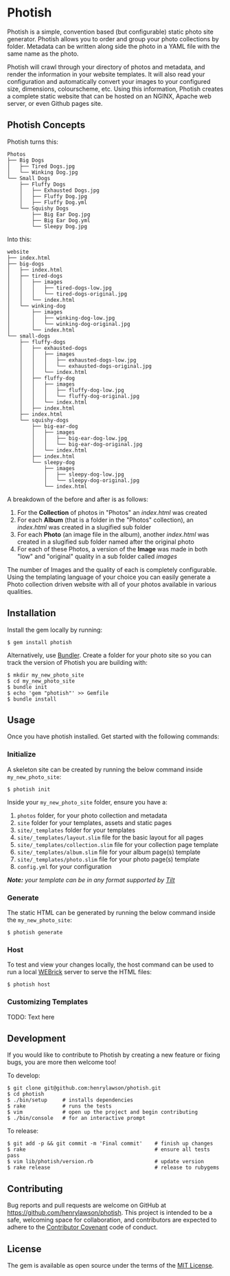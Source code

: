 # Photish

Photish is a simple, convention based (but configurable) static photo site
generator. Photish allows you to order and group your photo collections by
folder. Metadata can be written along side the photo in a YAML file with the
same name as the photo.

Photish will crawl through your directory of photos and metadata, and render
the information in your website templates. It will also read your configuration
and automatically convert your images to your configured size, dimensions,
colourscheme, etc. Using this information, Photish creates a complete static
website that can be hosted on an NGINX, Apache web server, or even Github
pages site.

## Photish Concepts

Photish turns this:

    Photos
    ├── Big Dogs
    │   ├── Tired Dogs.jpg
    │   └── Winking Dog.jpg
    └── Small Dogs
        ├── Fluffy Dogs
        │   ├── Exhausted Dogs.jpg
        │   ├── Fluffy Dog.jpg
        │   ├── Fluffy Dog.yml
        └── Squishy Dogs
            ├── Big Ear Dog.jpg
            ├── Big Ear Dog.yml
            └── Sleepy Dog.jpg

Into this:

    website
    ├── index.html
    ├── big-dogs
    │   ├── index.html
    │   ├── tired-dogs
    │   │   ├── images
    │   │   │   ├── tired-dogs-low.jpg
    │   │   │   └── tired-dogs-original.jpg
    │   │   └── index.html
    │   └── winking-dog
    │       ├── images
    │       │   ├── winking-dog-low.jpg
    │       │   └── winking-dog-original.jpg
    │       └── index.html
    └── small-dogs
        ├── fluffy-dogs
        │   ├── exhausted-dogs
        │   │   ├── images
        │   │   │   ├── exhausted-dogs-low.jpg
        │   │   │   └── exhausted-dogs-original.jpg
        │   │   └── index.html
        │   ├── fluffy-dog
        │   │   ├── images
        │   │   │   ├── fluffy-dog-low.jpg
        │   │   │   └── fluffy-dog-original.jpg
        │   │   └── index.html
        │   ├── index.html
        ├── index.html
        └── squishy-dogs
            ├── big-ear-dog
            │   ├── images
            │   │   ├── big-ear-dog-low.jpg
            │   │   └── big-ear-dog-original.jpg
            │   └── index.html
            ├── index.html
            └── sleepy-dog
                ├── images
                │   ├── sleepy-dog-low.jpg
                │   └── sleepy-dog-original.jpg
                └── index.html

A breakdown of the before and after is as follows:

1. For the **Collection** of photos in "Photos" an _index.html_ was created
1. For each **Album** (that is a folder in the "Photos" collection), an
   _index.html_ was created in a slugified sub folder
1. For each **Photo** (an image file in the album), another _index.html_ was
   created in a slugified sub folder named after the original photo
1. For each of these Photos, a version of the **Image** was made in both "low"
   and "original" quality in a sub folder called _images_

The number of Images and the quality of each is completely configurable. Using
the templating language of your choice you can easily generate a Photo
collection driven website with all of your photos available in various
qualities.

## Installation

Install the gem locally by running:

    $ gem install photish

Alternatively, use [Bundler](http://bundler.io/). Create a folder for your
photo site so you can track the version of Photish you are building with:

    $ mkdir my_new_photo_site
    $ cd my_new_photo_site
    $ bundle init
    $ echo 'gem "photish"' >> Gemfile
    $ bundle install

## Usage

Once you have photish installed. Get started with the following commands:

### Initialize

A skeleton site can be created by running the below command inside
`my_new_photo_site`:

    $ photish init

Inside your `my_new_photo_site` folder, ensure you have a:

1. `photos` folder, for your photo collection and metadata
1. `site` folder for your templates, assets and static pages
1. `site/_templates` folder for your templates
1. `site/_templates/layout.slim` file for the basic layout for all pages
1. `site/_templates/collection.slim` file for your collection page template
1. `site/_templates/album.slim` file for your album page(s) template
1. `site/_templates/photo.slim` file for your photo page(s) template
1. `config.yml` for your configuration

_**Note:** your template can be in any format supported by
[Tilt](https://github.com/rtomayko/tilt)_

### Generate

The static HTML can be generated by running the below command inside the
`my_new_photo_site`:

    $ photish generate

### Host

To test and view your changes locally, the host command can be used to run a
local
[WEBrick](http://ruby-doc.org/stdlib-1.9.3/libdoc/webrick/rdoc/WEBrick.html)
server to serve the HTML files:

    $ photish host

### Customizing Templates

TODO: Text here

## Development

If you would like to contribute to Photish by creating a new feature or fixing
bugs, you are more then welcome too!

To develop:

    $ git clone git@github.com:henrylawson/photish.git
    $ cd photish
    $ ./bin/setup     # installs dependencies
    $ rake            # runs the tests
    $ vim             # open up the project and begin contributing
    $ ./bin/console   # for an interactive prompt

To release:

    $ git add -p && git commit -m 'Final commit'    # finish up changes
    $ rake                                          # ensure all tests pass
    $ vim lib/photish/version.rb                    # update version
    $ rake release                                  # release to rubygems

## Contributing

Bug reports and pull requests are welcome on GitHub at
https://github.com/henrylawson/photish. This project is intended to be a safe,
welcoming space for collaboration, and contributors are expected to adhere to
the [Contributor Covenant](contributor-covenant.org) code of conduct.

## License

The gem is available as open source under the terms of the [MIT
License](http://opensource.org/licenses/MIT).

